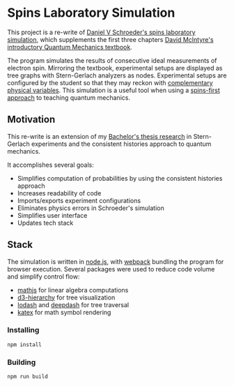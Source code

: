 # Spins Laboratory Simulation

This project is a re-write of [Daniel V Schroeder's spins laboratory simulation](https://physics.weber.edu/schroeder/software/Spins.html), which supplements the first three chapters [David McIntyre's introductory Quantum Mechanics textbook](https://www.pearson.com/us/higher-education/program/Mc-Intyre-Quantum-Mechanics/PGM64990.html).

The program simulates the results of consecutive ideal measurements of electron spin. Mirroring the textbook, experimental setups are displayed as tree graphs with Stern-Gerlach analyzers as nodes. Experimental setups are configured by the student so that they may reckon with [complementary physical variables](https://en.wikipedia.org/wiki/Complementarity_(physics)). This simulation is a useful tool when using a [spins-first approach](file:///tmp/mozilla_geo0/PERC15_Sadaghiani.pdf) to teaching quantum mechanics.

## Motivation
This re-write is an extension of my [Bachelor's thesis research](https://nwilson.dev/quantum) in Stern-Gerlach experiments and the consistent histories approach to quantum mechanics.


It accomplishes several goals:
- Simplifies computation of probabilities by using the consistent histories approach
- Increases readability of code
- Imports/exports experiment configurations
- Eliminates physics errors in Schroeder's simulation
- Simplifies user interface
- Updates tech stack

## Stack
The simulation is written in [node.js](https://nodejs.org/en/), with [webpack](https://webpack.js.org/) bundling the program for browser execution.
Several packages were used to reduce code volume and simplify control flow:
- [mathjs](https://mathjs.org/) for linear algebra computations
- [d3-hierarchy](https://github.com/d3/d3-hierarchy) for tree visualization
- [lodash](https://lodash.com) and [deepdash](https://deepdash.io) for tree traversal
- [katex](https://katex.org/) for math symbol rendering

### Installing
`npm install`

### Building
`npm run build`
